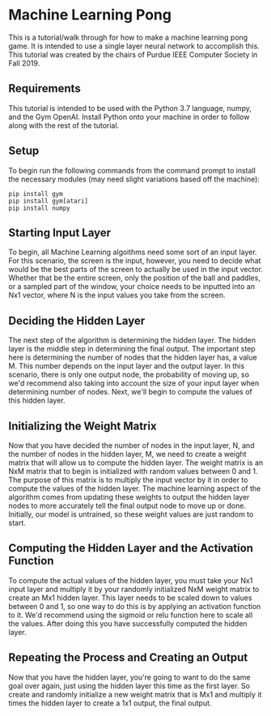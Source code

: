 # Machine Learning Pong
This is a tutorial/walk through for how to make a machine learning pong game. It is intended to use a single layer neural network to accomplish this. This tutorial was created by the chairs of Purdue IEEE Computer Society in Fall 2019.

## Requirements
This tutorial is intended to be used with the Python 3.7 language, numpy, and the Gym OpenAI. Install Python onto your machine in order to follow along with the rest of the tutorial.

## Setup
To begin run the following commands from the command prompt to install the necessary modules (may need slight variations based off the machine):
```
pip install gym
pip install gym[atari]
pip install numpy
```

## Starting Input Layer
To begin, all Machine Learning algoithms need some sort of an input layer. For this scenario, the screen is the input, however, you need to decide what would be the best parts of the screen to actually be used in the input vector. Whether that be the entire screen, only the position of the ball and paddles, or a sampled part of the window, your choice needs to be inputted into an Nx1 vector, where N is the input values you take from the screen.

## Deciding the Hidden Layer
The next step of the algorithm is determining the hidden layer. The hidden layer is the middle step in determining the final output. The important step here is determining the number of nodes that the hidden layer has, a value M. This number depends on the input layer and the output layer. In this scenario, there is only one output node, the probability of moving up, so we'd recommend also taking into account the size of your input layer when determining number of nodes. Next, we'll begin to compute the values of this hidden layer.

## Initializing the Weight Matrix
Now that you have decided the number of nodes in the input layer, N, and the number of nodes in the hidden layer, M, we need to create a weight matrix that will allow us to compute the hidden layer. The weight matrix is an NxM matrix that to begin is initialized with random values between 0 and 1. The purpose of this matrix is to multiply the input vector by it in order to compute the values of the hidden layer. The machine learning aspect of the algorithm comes from updating these weights to output the hidden layer nodes to more accurately tell the final output node to move up or done. Initially, our model is untrained, so these weight values are just random to start.

## Computing the Hidden Layer and the Activation Function
To compute the actual values of the hidden layer, you must take your Nx1 input layer and multiply it by your randomly initialized NxM weight matrix to create an Mx1 hidden layer. This layer needs to be scaled down to values between 0 and 1, so one way to do this is by applying an activation function to it. We'd recommend using the sigmoid or relu function here to scale all the values. After doing this you have successfully computed the hidden layer.

## Repeating the Process and Creating an Output
Now that you have the hidden layer, you're going to want to do the same goal over again, just using the hidden layer this time as the first layer. So create and randomly initialize a new weight matrix that is Mx1 and multiply it times the hidden layer to create a 1x1 output, the final output. 
